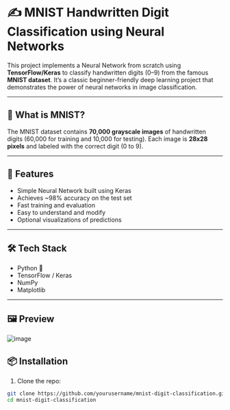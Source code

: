 # ✍️ MNIST Handwritten Digit Classification using Neural Networks

This project implements a Neural Network from scratch using **TensorFlow/Keras** to classify handwritten digits (0–9) from the famous **MNIST dataset**. It’s a classic beginner-friendly deep learning project that demonstrates the power of neural networks in image classification.

---

## 🧠 What is MNIST?

The MNIST dataset contains **70,000 grayscale images** of handwritten digits (60,000 for training and 10,000 for testing). Each image is **28x28 pixels** and labeled with the correct digit (0 to 9).

---

## 🚀 Features

- Simple Neural Network built using Keras
- Achieves ~98% accuracy on the test set
- Fast training and evaluation
- Easy to understand and modify
- Optional visualizations of predictions

---

## 🛠️ Tech Stack

- Python 🐍
- TensorFlow / Keras
- NumPy
- Matplotlib

---
## 🖼️ Preview
![image](https://github.com/user-attachments/assets/19ea525a-fa76-40b1-88e3-7972122dc6f6)


## 📦 Installation

1. Clone the repo:

```bash
git clone https://github.com/yourusername/mnist-digit-classification.git
cd mnist-digit-classification
